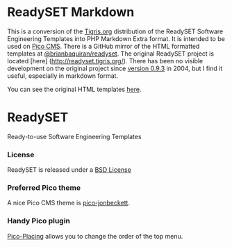 # ReadySET Markdown
This is a conversion of the [Tigris.org](http://www.tigris.org/) distribution of the ReadySET Software Engineering Templates into PHP Markdown Extra format. It is intended to be used on [Pico CMS](http://picocms.org/). There is a GitHub mirror of the HTML formatted templates at [@brianbaquiran/readyset](https://github.com/brianbaquiran/readyset). The original ReadySET project is located [here] (http://readyset.tigris.org/).  There has been no visible development on the original project since [version 0.9.3](http://readyset.tigris.org/docs/release-notes-0-9-3.html) in 2004, but I find it useful, especially in markdown format.

You can see the original HTML templates [here](http://readyset.tigris.org/nonav/templates/frameset.html).

# ReadySET
Ready-to-use Software Engineering Templates
### License
ReadySET is released under a [BSD License](http://opensource.org/licenses/bsd-license.php)

### Preferred Pico theme
A nice Pico CMS theme is [pico-jonbeckett](https://github.com/jonbeckett/pico-jonbeckett).
### Handy Pico plugin
[Pico-Placing](https://github.com/ufgum/Pico-Placing) allows you to change the order of the top menu.
